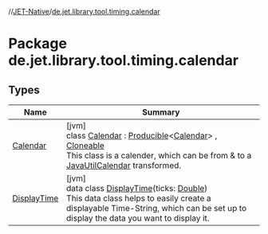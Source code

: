 //[JET-Native](../../index.md)/[de.jet.library.tool.timing.calendar](index.md)

# Package de.jet.library.tool.timing.calendar

## Types

| Name | Summary |
|---|---|
| [Calendar](-calendar/index.md) | [jvm]<br>class [Calendar](-calendar/index.md) : [Producible](../de.jet.library.tool.smart/-producible/index.md)&lt;[Calendar](https://docs.oracle.com/javase/8/docs/api/java/util/Calendar.html)&gt; , [Cloneable](https://kotlinlang.org/api/latest/jvm/stdlib/kotlin/-cloneable/index.html)<br>This class is a calender, which can be from & to a [JavaUtilCalendar](https://docs.oracle.com/javase/8/docs/api/java/util/Calendar.html) transformed. |
| [DisplayTime](-display-time/index.md) | [jvm]<br>data class [DisplayTime](-display-time/index.md)(ticks: [Double](https://kotlinlang.org/api/latest/jvm/stdlib/kotlin/-double/index.html))<br>This data class helps to easily create a displayable Time-String, which can be set up to display the data you want to display it. |
